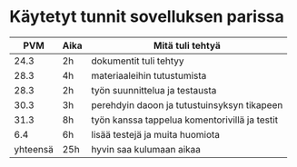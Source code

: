 # Käytetyt tunnit sovelluksen parissa

PVM | Aika | Mitä tuli tehtyä
----|------|-----------------
24.3 | 2h | dokumentit tuli tehtyy
28.3| 4h | materiaaleihin tutustumista
28.3| 2h | työn suunnittelua ja testausta
30.3| 3h | perehdyin daoon ja tutustuinsyksyn tikapeen
31.3| 8h | työn kanssa tappelua komentorivillä ja testit
6.4| 6h | lisää testejä ja muita huomiota
yhteensä| 25h | hyvin saa kulumaan aikaa
